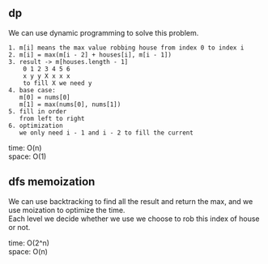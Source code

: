 ## dp
We can use dynamic programming to solve this problem.<br>

	1. m[i] means the max value robbing house from index 0 to index i
	2. m[i] = max(m[i - 2] + houses[i], m[i - 1])
	3. result -> m[houses.length - 1]
		0 1 2 3 4 5 6
		x y y X x x x
		to fill X we need y
	4. base case:
	   m[0] = nums[0]
	   m[1] = max(nums[0], nums[1])
	5. fill in order
	   from left to right
	6. optimization
	   we only need i - 1 and i - 2 to fill the current

time: O(n)<br>
space: O(1)

## dfs memoization
We can use backtracking to find all the result and return the max, and we use moization to optimize the time.<br>
Each level we decide whether we use we choose to rob this index of house or not.<br>

time: O(2^n)<br>
space: O(n)
